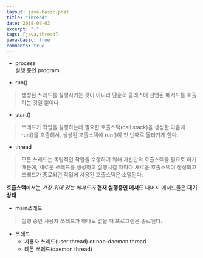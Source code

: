 ```yaml
---
layout: java-basic-post
title: "Thread"
date: 2018-09-03
excerpt: "-"
tags: [java,thread]
java-basic: true
comments: true
---
```


- process  
실행 중인 program  

- run()

> 생성된 쓰레드를 실행시키는 것이 아니라
단순히 클래스에 선언된 메서드를 호출하는 것일 뿐이다.  


- start()

> 쓰레드가 작업을 실행하는데 필요한 호출스택(call stack)을 생성한 다음에
run()을 호출해서, 생성된 호출스택에 run()이 첫 번째로 올라가게 한다.  


- thread  

> 모든 쓰레드는 독립적인 작업을 수행하기 위해 자신만의 호출스택을 필요로 하기 때문에,
새로운 쓰레드를 생성하고 실행시킬 때마다 새로운 호출스택이 생성되고 쓰레드가 종료되면
작업에 사용된 호출스택은 소멸된다.  


**호출스택**에서는 *가장 위에 있는 메서드가* **현재 실행중인 메서드**
나머지 메서드들은 **대기상태**  

- main쓰레드  

> 실행 중인 사용자 쓰레드가 하나도 없을 때 프로그램은 종료된다.  


- 쓰레드
  - 사용자 쓰레드(user thread) or non-daemon thread  
  - 데몬 쓰레드(daemon thread)  
